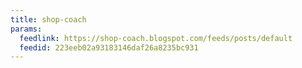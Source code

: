 ```yaml
---
title: shop-coach
params:
  feedlink: https://shop-coach.blogspot.com/feeds/posts/default
  feedid: 223eeb02a93183146daf26a8235bc931
---
```

